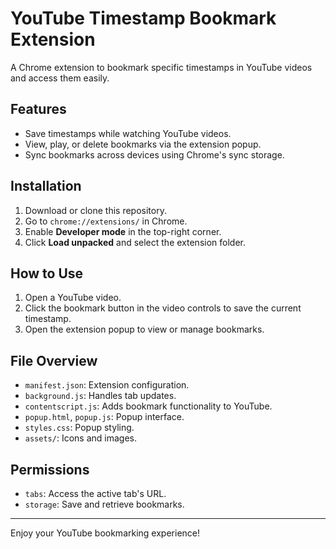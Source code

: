 # YouTube Timestamp Bookmark Extension

A Chrome extension to bookmark specific timestamps in YouTube videos and access them easily.

## Features
- Save timestamps while watching YouTube videos.
- View, play, or delete bookmarks via the extension popup.
- Sync bookmarks across devices using Chrome's sync storage.

## Installation
1. Download or clone this repository.
2. Go to `chrome://extensions/` in Chrome.
3. Enable **Developer mode** in the top-right corner.
4. Click **Load unpacked** and select the extension folder.

## How to Use
1. Open a YouTube video.
2. Click the bookmark button in the video controls to save the current timestamp.
3. Open the extension popup to view or manage bookmarks.

## File Overview
- `manifest.json`: Extension configuration.
- `background.js`: Handles tab updates.
- `contentscript.js`: Adds bookmark functionality to YouTube.
- `popup.html`, `popup.js`: Popup interface.
- `styles.css`: Popup styling.
- `assets/`: Icons and images.

## Permissions
- `tabs`: Access the active tab's URL.
- `storage`: Save and retrieve bookmarks.

---

Enjoy your YouTube bookmarking experience!

